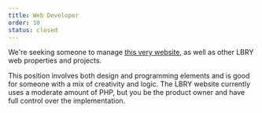 ```yaml
---
title: Web Developer
order: 10
status: closed
---
```

We're seeking someone to manage [this very website](https://github.com/lbryio/lbry.io), as well as other LBRY web properties and projects.
        
This position involves both design and programming elements and is good for someone with a mix of creativity and logic. The LBRY website currently uses a moderate amount of PHP, but you be the product owner and have full control over the implementation.